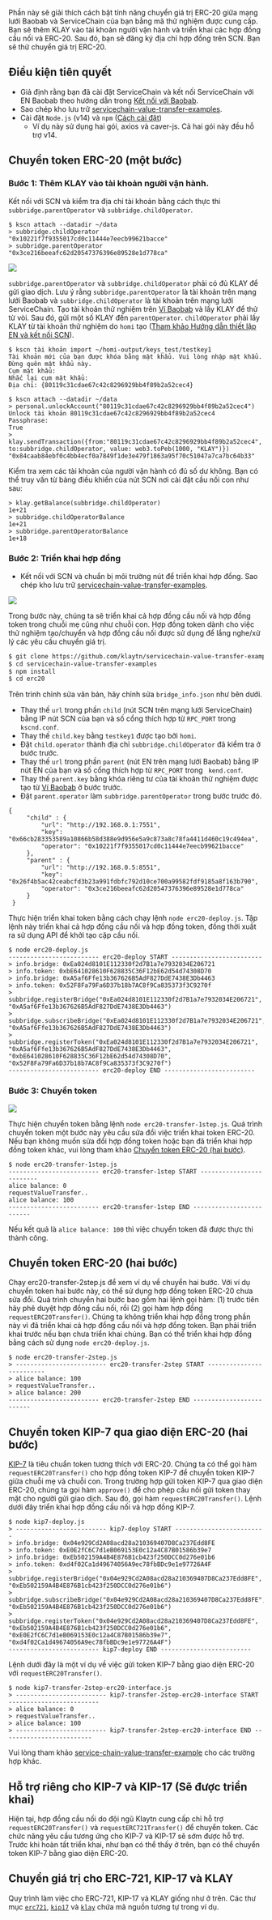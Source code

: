 Phần này sẽ giải thích cách bật tính năng chuyển giá trị ERC-20 giữa mạng lưới Baobab và ServiceChain của bạn bằng mã thử nghiệm được cung cấp. Bạn sẽ thêm KLAY vào tài khoản người vận hành và triển khai các hợp đồng cầu nối và ERC-20. Sau đó, bạn sẽ đăng ký địa chỉ hợp đồng trên SCN. Bạn sẽ thử chuyển giá trị ERC-20.


## Điều kiện tiên quyết <a id="prerequisites"></a>
- Giả định rằng bạn đã cài đặt ServiceChain và kết nối ServiceChain với EN Baobab theo hướng dẫn trong [Kết nối với Baobab](en-scn-connection.md).
- Sao chép kho lưu trữ [servicechain-value-transfer-examples](https://github.com/klaytn/servicechain-value-transfer-examples).
- Cài đặt `Node.js` (v14) và `npm` ([Cách cài đặt](https://nodejs.org/en/download/package-manager/))
    - Ví dụ này sử dụng hai gói, axios và caver-js. Cả hai gói này đều hỗ trợ v14.


## Chuyển token ERC-20 (một bước) <a id="erc-20-token-transfer-onestep"></a>

### Bước 1: Thêm KLAY vào tài khoản người vận hành. <a id="step-1-add-klay-to-the-operator-accounts"></a>
Kết nối với SCN và kiểm tra địa chỉ tài khoản bằng cách thực thi `subbridge.parentOperator` và `subbridge.childOperator`.
```
$ kscn attach --datadir ~/data
> subbridge.childOperator
"0x10221f7f9355017cd0c11444e7eecb99621bacce"
> subbridge.parentOperator
"0x3ce216beeafc62d20547376396e89528e1d778ca"
```

![](../images/sc-vt-add-klay.png)

`subbridge.parentOperator` và `subbridge.childOperator` phải có đủ KLAY để gửi giao dịch. Lưu ý rằng `subbridge.parentOperator` là tài khoản trên mạng lưới Baobab và `subbridge.childOperator` là tài khoản trên mạng lưới ServiceChain. Tạo tài khoản thử nghiệm trên [Ví Baobab](https://baobab.wallet.klaytn.foundation/) và lấy KLAY để thử từ vòi. Sau đó, gửi một số KLAY đến `parentOperator`. `childOperator` phải lấy KLAY từ tài khoản thử nghiệm do `homi` tạo ([Tham khảo Hướng dẫn thiết lập EN và kết nối SCN](en-scn-connection.md)).

```
$ kscn tài khoản import ~/homi-output/keys_test/testkey1
Tài khoản mới của bạn được khóa bằng mật khẩu. Vui lòng nhập mật khẩu. Đừng quên mật khẩu này.
Cụm mật khẩu:
Nhắc lại cụm mật khẩu:
Địa chỉ: {80119c31cdae67c42c8296929bb4f89b2a52cec4}
```
```
$ kscn attach --datadir ~/data
> personal.unlockAccount("80119c31cdae67c42c8296929bb4f89b2a52cec4")
Unlock tài khoản 80119c31cdae67c42c8296929bb4f89b2a52cec4
Passphrase:
True
> klay.sendTransaction({from:"80119c31cdae67c42c8296929bb4f89b2a52cec4", to:subbridge.childOperator, value: web3.toPeb(1000, "KLAY")})
"0x84caab84ebf0c4bb4ecf0a7849f1de3e479f1863a95f70c51047a7ca7bc64b33"
```
Kiểm tra xem các tài khoản của người vận hành có đủ số dư không. Bạn có thể truy vấn từ bảng điều khiển của nút SCN nơi cài đặt cầu nối con như sau:
```
> klay.getBalance(subbridge.childOperator)
1e+21
> subbridge.childOperatorBalance
1e+21
> subbridge.parentOperatorBalance
1e+18
```

### Bước 2: Triển khai hợp đồng <a id="step-2-deploy-contracts"></a>
- Kết nối với SCN và chuẩn bị môi trường nút để triển khai hợp đồng. Sao chép kho lưu trữ [servicechain-value-transfer-examples](https://github.com/klaytn/servicechain-value-transfer-examples).

![](../images/sc-vt-deploy.png)

Trong bước này, chúng ta sẽ triển khai cả hợp đồng cầu nối và hợp đồng token trong chuỗi mẹ cũng như chuỗi con. Hợp đồng token dành cho việc thử nghiệm tạo/chuyển và hợp đồng cầu nối được sử dụng để lắng nghe/xử lý các yêu cầu chuyển giá trị.

```bash
$ git clone https://github.com/klaytn/servicechain-value-transfer-examples
$ cd servicechain-value-transfer-examples
$ npm install
$ cd erc20
```

Trên trình chỉnh sửa văn bản, hãy chỉnh sửa `bridge_info.json` như bên dưới.
- Thay thế `url` trong phần `child` (nút SCN trên mạng lưới ServiceChain) bằng IP nút SCN của bạn và số cổng thích hợp từ `RPC_PORT` trong ` kscnd.conf`.
- Thay thế `child.key` bằng `testkey1` được tạo bởi `homi`.
- Đặt `child.operator` thành địa chỉ `subbridge.childOperator` đã kiểm tra ở bước trước.
- Thay thế `url` trong phần `parent` (nút EN trên mạng lưới Baobab) bằng IP nút EN của bạn và số cổng thích hợp từ `RPC_PORT` trong ` kend.conf`.
- Thay thế `parent.key` bằng khóa riêng tư của tài khoản thử nghiệm được tạo từ [Ví Baobab](https://baobab.wallet.klaytn.foundation/) ở bước trước.
- Đặt `parent.operator` làm `subbridge.parentOperator` trong bước trước đó.

```
{
     "child" : {
         "url": "http://192.168.0.1:7551",
         "key": "0x66cb283353589a10866b58d388e9d956e5a9c873a8c78fa4411d460c19c494ea",
         "operator": "0x10221f7f9355017cd0c11444e7eecb99621bacce"
     },
     "parent" : {
         "url": "http://192.168.0.5:8551",
         "key": "0x26f4b5ac42ceabcfd3b23a991fdbfc792d10ce700a99582fdf9185a8f163b790",
         "operator": "0x3ce216beeafc62d20547376396e89528e1d778ca"
     }
 }
```

Thực hiện triển khai token bằng cách chạy lệnh `node erc20-deploy.js`. Tập lệnh này triển khai cả hợp đồng cầu nối và hợp đồng token, đồng thời xuất ra sử dụng API để khởi tạo cặp cầu nối.
```
$ node erc20-deploy.js
------------------------- erc20-deploy START -------------------------
> info.bridge: 0xEa024d8101E112330f2d7B1a7e7932034E206721
> info.token: 0xbE641028610F628835C36F12bE62d54d74308D70
> info.bridge: 0xA5af6Ffe13b367626B5AdF827DdE7438E3Db4463
> info.token: 0x52F8Fa79Fa6D37b18b7AC8f9Ca835373f3C9270f
> subbridge.registerBridge("0xEa024d8101E112330f2d7B1a7e7932034E206721", "0xA5af6Ffe13b367626B5AdF827DdE7438E3Db4463")
> subbridge.subscribeBridge("0xEa024d8101E112330f2d7B1a7e7932034E206721", "0xA5af6Ffe13b367626B5AdF827DdE7438E3Db4463")
> subbridge.registerToken("0xEa024d8101E112330f2d7B1a7e7932034E206721", "0xA5af6Ffe13b367626B5AdF827DdE7438E3Db4463", "0xbE641028610F628835C36F12bE62d54d74308D70", "0x52F8Fa79Fa6D37b18b7AC8f9Ca835373f3C9270f")
------------------------- erc20-deploy END -------------------------
```

### Bước 3: Chuyển token <a id="step-3-token-transfer"></a>

![](../images/sc-vt-transfer.png)

Thực hiện chuyển token bằng lệnh `node erc20-transfer-1step.js`. Quá trình chuyển token một bước này yêu cầu sửa đổi việc triển khai token ERC-20. Nếu bạn không muốn sửa đổi hợp đồng token hoặc bạn đã triển khai hợp đồng token khác, vui lòng tham khảo [Chuyển token ERC-20 (hai bước)](#erc-20-token-transfer-twostep).

```
$ node erc20-transfer-1step.js
------------------------- erc20-transfer-1step START -------------------------
alice balance: 0
requestValueTransfer..
alice balance: 100
------------------------- erc20-transfer-1step END -------------------------
```

Nếu kết quả là `alice balance: 100` thì việc chuyển token đã được thực thi thành công.

## Chuyển token ERC-20 (hai bước) <a id="erc-20-token-transfer-twostep"></a>
Chạy erc20-transfer-2step.js để xem ví dụ về chuyển hai bước. Với ví dụ chuyển token hai bước này, có thể sử dụng hợp đồng token ERC-20 chưa sửa đổi. Quá trình chuyển hai bước bao gồm hai lệnh gọi hàm: (1) trước tiên hãy phê duyệt hợp đồng cầu nối, rồi (2) gọi hàm hợp đồng `requestERC20Transfer()`. Chúng ta không triển khai hợp đồng trong phần này vì đã triển khai cả hợp đồng cầu nối và hợp đồng token. Bạn phải triển khai trước nếu bạn chưa triển khai chúng. Bạn có thể triển khai hợp đồng bằng cách sử dụng `node erc20-deploy.js`.
```
$ node erc20-transfer-2step.js
> ------------------------- erc20-transfer-2step START -------------------------
> alice balance: 100
> requestValueTransfer..
> alice balance: 200
------------------------- erc20-transfer-2step END -------------------------
```



## Chuyển token KIP-7 qua giao diện ERC-20 (hai bước) <a id="kip-7-token-transfer-via-erc-20-interface-two-step"></a>
[KIP-7](https://kips.klaytn.foundation/KIPs/kip-7) là tiêu chuẩn token tương thích với ERC-20. Chúng ta có thể gọi hàm `requestERC20Transfer()` cho hợp đồng token KIP-7 để chuyển token KIP-7 giữa chuỗi mẹ và chuỗi con. Trong trường hợp gửi token KIP-7 qua giao diện ERC-20, chúng ta gọi hàm `approve()` để cho phép cầu nối gửi token thay mặt cho người gửi giao dịch. Sau đó, gọi hàm `requestERC20Transfer()`. Lệnh dưới đây triển khai hợp đồng cầu nối và hợp đồng KIP-7.
```
$ node kip7-deploy.js
> ------------------------- kip7-deploy START -------------------------
> info.bridge: 0x04e929Cd2A08acd28a210369407D8Ca237Edd8FE
> info.token: 0xE0E2fC6C7d1eB069153E0c12a4C87B01586b39e7
> info.bridge: 0xEb502159A4B4E876B1cb423f250DCC0d276e01b6
> info.token: 0xd4f02Ca1d49674056A9ec78fbBDc9e1e97726A4F
> subbridge.registerBridge("0x04e929Cd2A08acd28a210369407D8Ca237Edd8FE", "0xEb502159A4B4E876B1cb423f250DCC0d276e01b6")
> subbridge.subscribeBridge("0x04e929Cd2A08acd28a210369407D8Ca237Edd8FE", "0xEb502159A4B4E876B1cb423f250DCC0d276e01b6")
> subbridge.registerToken("0x04e929Cd2A08acd28a210369407D8Ca237Edd8FE", "0xEb502159A4B4E876B1cb423f250DCC0d276e01b6", "0xE0E2fC6C7d1eB069153E0c12a4C87B01586b39e7", "0xd4f02Ca1d49674056A9ec78fbBDc9e1e97726A4F")
------------------------- kip7-deploy END -------------------------
```
Lệnh dưới đây là một ví dụ về việc gửi token KIP-7 bằng giao diện ERC-20 với `requestERC20Transfer()`.

```
$ node kip7-transfer-2step-erc20-interface.js
> ------------------------- kip7-transfer-2step-erc20-interface START -------------------------
> alice balance: 0
> requestValueTransfer..
> alice balance: 100
> ------------------------- kip7-transfer-2step-erc20-interface END -------------------------
```

Vui lòng tham khảo [service-chain-value-transfer-example](https://github.com/klaytn/servicechain-value-transfer-examples) cho các trường hợp khác.

## Hỗ trợ riêng cho KIP-7 và KIP-17 (Sẽ được triển khai) <a id="native-support-for-kip-7-and-kip-17-to-be-implemented"></a>
Hiện tại, hợp đồng cầu nối do đội ngũ Klaytn cung cấp chỉ hỗ trợ `requestERC20Transfer()` và `requestERC721Transfer()` để chuyển token. Các chức năng yêu cầu tương ứng cho KIP-7 và KIP-17 sẽ sớm được hỗ trợ. Trước khi hoàn tất triển khai, như bạn có thể thấy ở trên, bạn có thể chuyển token KIP-7 bằng giao diện ERC-20.

## Chuyển giá trị cho ERC-721, KIP-17 và KLAY <a id="value-transfer-for-erc721-kip17-and-klay"></a>
Quy trình làm việc cho ERC-721, KIP-17 và KLAY giống như ở trên. Các thư mục [`erc721`](https://github.com/klaytn/servicechain-value-transfer-examples/tree/main/erc721), [`kip17`](https://github.com/klaytn/servicechain-value-transfer-examples/tree/main/kip17) và [`klay`](https://github.com/klaytn/servicechain-value-transfer-examples/tree/main/klay) chứa mã nguồn tương tự trong ví dụ.
